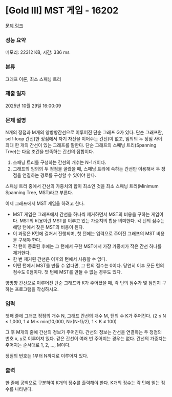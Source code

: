 # [Gold III] MST 게임 - 16202 

[문제 링크](https://www.acmicpc.net/problem/16202) 

### 성능 요약

메모리: 22312 KB, 시간: 336 ms

### 분류

그래프 이론, 최소 스패닝 트리

### 제출 일자

2025년 10월 29일 16:00:09

### 문제 설명

<p>N개의 정점과 M개의 양방향간선으로 이루어진 단순 그래프 G가 있다. 단순 그래프란, self-loop 간선(한 정점에서 자기 자신을 이어주는 간선)이 없고, 임의의 두 정점 사이 최대 한 개의 간선이 있는 그래프를 말한다. 단순 그래프의 스패닝 트리(Spanning Tree)는 다음 조건을 만족하는 간선의 집합이다.</p>

<ol>
	<li>스패닝 트리를 구성하는 간선의 개수는 N-1개이다.</li>
	<li>그래프의 임의의 두 정점을 골랐을 때, 스패닝 트리에 속하는 간선만 이용해서 두 정점을 연결하는 경로를 구성할 수 있어야 한다.</li>
</ol>

<p>스패닝 트리 중에서 간선의 가중치의 합이 최소인 것을 최소 스패닝 트리(Minimum Spanning Tree, MST)라고 부른다.</p>

<p>이제 그래프에서 MST 게임을 하려고 한다.</p>

<ul>
	<li>MST 게임은 그래프에서 간선을 하나씩 제거하면서 MST의 비용을 구하는 게임이다. MST의 비용이란 MST를 이루고 있는 가중치의 합을 의미한다. 각 턴의 점수는 해당 턴에서 찾은 MST의 비용이 된다. </li>
	<li>이 과정은 K턴에 걸쳐서 진행되며, 첫 턴에는 입력으로 주어진 그래프의 MST 비용을 구해야 한다.</li>
	<li>각 턴이 종료된 후에는 그 턴에서 구한 MST에서 가장 가중치가 작은 간선 하나를 제거한다.</li>
	<li>한 번 제거된 간선은 이후의 턴에서 사용할 수 없다.</li>
	<li>어떤 턴에서 MST를 만들 수 없다면, 그 턴의 점수는 0이다. 당연히 이후 모든 턴의 점수도 0점이다. 첫 턴에 MST를 만들 수 없는 경우도 있다.</li>
</ul>

<p>양방향 간선으로 이루어진 단순 그래프와 K가 주어졌을 때, 각 턴의 점수가 몇 점인지 구하는 프로그램을 작성하시오.</p>

### 입력 

 <p>첫째 줄에 그래프 정점의 개수 N, 그래프 간선의 개수 M, 턴의 수 K가 주어진다. (2 ≤ N ≤ 1,000, 1 ≤ M ≤ min(10,000, N×(N-1)/2), 1 < K ≤ 100)</p>

<p>그 후 M개의 줄에 간선의 정보가 주어진다. 간선의 정보는 간선을 연결하는 두 정점의 번호 x, y로 이루어져 있다. 같은 간선이 여러 번 주어지는 경우는 없다. 간선의 가중치는 주어지는 순서대로 1, 2, ..., M이다.</p>

<p>정점의 번호는 1부터 N까지로 이루어져 있다.</p>

### 출력 

 <p>한 줄에 공백으로 구분하여 K개의 정수를 출력해야 한다. K개의 정수는 각 턴에 얻는 점수를 나타낸다. </p>

